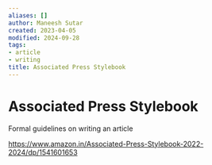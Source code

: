 ```yaml
---
aliases: []
author: Maneesh Sutar
created: 2023-04-05
modified: 2024-09-28
tags:
- article
- writing
title: Associated Press Stylebook
---
```


# Associated Press Stylebook

Formal guidelines on writing an article

<https://www.amazon.in/Associated-Press-Stylebook-2022-2024/dp/1541601653>
